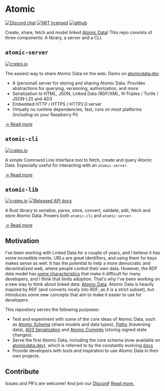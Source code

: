 # Atomic

[![Discord chat][discord-badge]][discord-url]
[![MIT licensed](https://img.shields.io/badge/license-MIT-blue.svg)](./LICENSE)
[![github](https://img.shields.io/github/stars/joepio/atomic?style=social)](https://github.com/joepio/atomic)

Create, share, fetch and model linked [Atomic Data](https://docs.atomicdata.dev)!
This repo consists of three components: A library, a server and a CLI.

## `atomic-server`

[![crates.io](https://meritbadge.herokuapp.com/atomic-server)](https://crates.io/crates/atomic-server)

The easiest way to share Atomic Data on the web. Demo on [atomicdata.dev](https://atomicdata.dev)

- A (personal) server for storing and sharing Atomic Data. Provides abstractions for querying, versioning, authorization, and more.
- Serialization to HTML, JSON, Linked Data (RDF/XML, N-Triples / Turtle / JSON-LD) and AD3
- Embedded HTTP / HTTPS / HTTP2.0 server
- Virtually no runtime dependencies, fast, runs on most platforms (including on your Raspberry Pi)

[→ Read more](server/README.md)

## `atomic-cli`

[![crates.io](https://meritbadge.herokuapp.com/atomic-cli)](https://crates.io/crates/atomic-cli)

A simple Command Line Interface tool to fetch, create and query Atomic Data.
Especially useful for interacting with an `atomic-server`.

[→ Read more](cli/README.md)

## `atomic-lib`

[![crates.io](https://meritbadge.herokuapp.com/atomic_lib)](https://crates.io/crates/atomic_lib)
[![Released API docs](https://docs.rs/atomic_lib/badge.svg)](https://docs.rs/atomic_lib)

A Rust library to serialize, parse, store, convert, validate, edit, fetch and store Atomic Data.
Powers both `atomic-cli` and `atomic-server`.

[→ Read more](lib/README.md)

## Motivation

I've been working with Linked Data for a couple of years, and I believe it has some incredible merits.
URLs are great identifiers, and using them for keys makes sense as well.
It has the potential to help a more democratic and decentralized web, where people control their own data.
However, the RDF data model has [some characteristics](https://docs.atomicdata.dev/interoperability/rdf.html) that make it difficult for many developers, and I think that limits adoption.
That's why I've been working on a new way to think about linked data: [Atomic Data](https://docs.atomicdata.dev/).
Atomic Data is heavily inspired by RDF (and converts nicely into RDF, as it is a strict subset), but introduces some new concepts that aim to make it easier to use for developers.

This repository serves the following purposes:

- Test and experiment with some of the core ideas of Atomic Data, such as [Atomic Schema](https://docs.atomicdata.dev/schema/intro.html) (share models and data types), [Paths](https://docs.atomicdata.dev/core/paths.html) (traversing data), [AD3 Serialization](https://docs.atomicdata.dev/core/serialization.html) and [Atomic Commits](https://docs.atomicdata.dev/commits/intro.html) (storing signed state changes).
- Serve the first Atomic Data, including the core schema (now available on [atomicdata.dev](https://atomicdata.dev)), which is referred to by the constantly evolving [docs](https://docs.atomicdata.dev/)
- Provide developers with tools and inspiration to use Atomic Data in their own projects.

## Contribute

Issues and PR's are welcome!
And join our [Discord][discord-url]!
[Read more.](CONTRIBUTE.md)

[discord-badge]: https://img.shields.io/discord/723588174747533393.svg?logo=discord
[discord-url]: https://discord.gg/a72Rv2P
